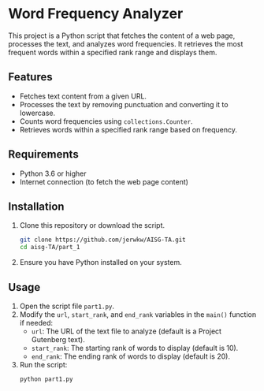 # Word Frequency Analyzer

This project is a Python script that fetches the content of a web page, processes the text, and analyzes word frequencies. It retrieves the most frequent words within a specified rank range and displays them.

## Features

- Fetches text content from a given URL.
- Processes the text by removing punctuation and converting it to lowercase.
- Counts word frequencies using `collections.Counter`.
- Retrieves words within a specified rank range based on frequency.

## Requirements

- Python 3.6 or higher
- Internet connection (to fetch the web page content)

## Installation

1. Clone this repository or download the script.
    ```bash
    git clone https://github.com/jerwkw/AISG-TA.git
    cd aisg-TA/part_1
    ```
2. Ensure you have Python installed on your system.

## Usage

1. Open the script file `part1.py`.
2. Modify the `url`, `start_rank`, and `end_rank` variables in the `main()` function if needed:
   - `url`: The URL of the text file to analyze (default is a Project Gutenberg text).
   - `start_rank`: The starting rank of words to display (default is 10).
   - `end_rank`: The ending rank of words to display (default is 20).
3. Run the script:
   ```bash
   python part1.py